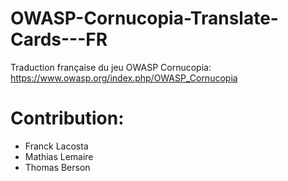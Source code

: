 # OWASP-Cornucopia-Translate-Cards---FR
Traduction française du jeu OWASP Cornucopia: https://www.owasp.org/index.php/OWASP_Cornucopia

# Contribution:
* Franck Lacosta
* Mathias Lemaire
* Thomas Berson